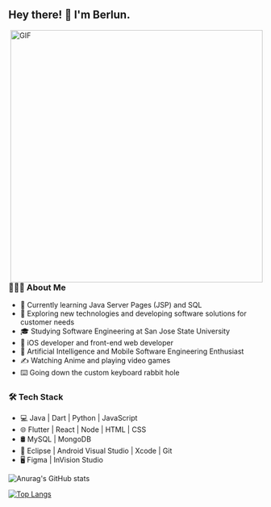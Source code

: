 ## Hey there! 👋 I'm Berlun.
<img align="right" alt="GIF" src="https://camo.githubusercontent.com/c1dcb74cc1c1835b1d716f5051499a2814c683c806b15f04b0eba492863703e9/68747470733a2f2f63646e2e6472696262626c652e636f6d2f75736572732f3733303730332f73637265656e73686f74732f363538313234332f6176656e746f2e676966" width="500"/>

### 👨🏻‍💻 About Me
- 🔭 Currently learning Java Server Pages (JSP) and SQL
- 🤔 Exploring new technologies and developing software solutions for customer needs
- 🎓 Studying Software Engineering at San Jose State University
- 💼 iOS developer and front-end web developer
- 🌱 Artificial Intelligence and Mobile Software Engineering Enthusiast
- ✍️  Watching Anime and playing video games
- ⌨️  Going down the custom keyboard rabbit hole

### 🛠 Tech Stack
- 💻 Java | Dart | Python | JavaScript
- 🌐 Flutter | React | Node | HTML | CSS
- 🛢 MySQL | MongoDB
- 🔧 Eclipse | Android Visual Studio | Xcode | Git
- 🖥 Figma | InVision Studio

![Anurag's GitHub stats](https://github-readme-stats.vercel.app/api?username=b-devera&show_icons=true&theme=dark)

[![Top Langs](https://github-readme-stats.vercel.app/api/top-langs/?username=b-devera&layout=compact&theme=dark)](https://github.com/anuraghazra/github-readme-stats)

<!--
**b-devera/b-devera** is a ✨ _special_ ✨ repository because its `README.md` (this file) appears on your GitHub profile.

Here are some ideas to get you started:

- 🔭 I’m currently working on ...
- 🌱 I’m currently learning ...
- 👯 I’m looking to collaborate on ...
- 🤔 I’m looking for help with ...
- 💬 Ask me about ...
- 📫 How to reach me: ...
- 😄 Pronouns: ...
- ⚡ Fun fact: ...
-->
